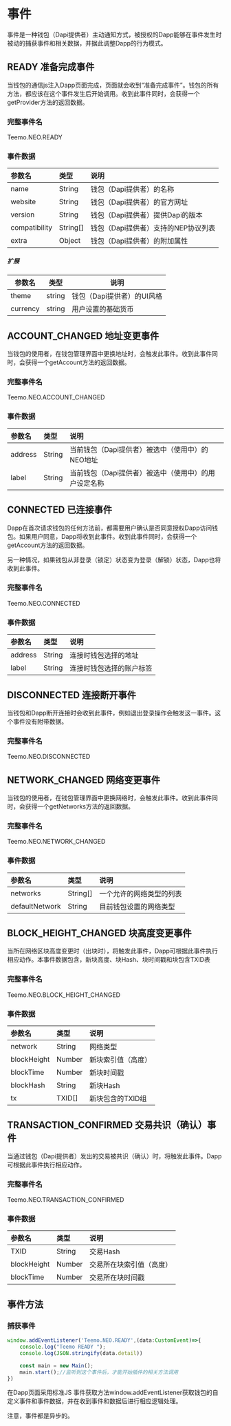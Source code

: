 # 事件

事件是一种钱包（Dapi提供者）主动通知方式，被授权的Dapp能够在事件发生时被动的捕获事件和相关数据，并据此调整Dapp的行为模式。

## READY 准备完成事件
当钱包的通信js注入Dapp页面完成，页面就会收到“准备完成事件”。钱包的所有方法，都应该在这个事件发生后开始调用。收到此事件同时，会获得一个getProvider方法的返回数据。

### 完整事件名
Teemo.NEO.READY

### 事件数据
| 参数名         | 类型     | 说明                                                             |
|:------------- |:-------- |:---------------------------------------------------------------- |
| name          | String   | 钱包（Dapi提供者）的名称                                           |
| website       | String   | 钱包（Dapi提供者）的官方网址                                       |
| version       | String   | 钱包（Dapi提供者）提供Dapi的版本                                   |
| compatibility | String[] | 钱包（Dapi提供者）支持的NEP协议列表                                |
| extra         | Object   | 钱包（Dapi提供者）的附加属性                                       |

##### 扩展
| 参数名     | 类型   | 说明                      |
| --------- | ------ | ------------------------- |
| theme     | string | 钱包（Dapi提供者）的UI风格  |
| currency  | string | 用户设置的基础货币          |

## ACCOUNT_CHANGED 地址变更事件
当钱包的使用者，在钱包管理界面中更换地址时，会触发此事件。收到此事件同时，会获得一个getAccount方法的返回数据。

### 完整事件名
Teemo.NEO.ACCOUNT_CHANGED

### 事件数据
| 参数名     | 类型   | 说明                                                                |
|:--------- |:------ |:------------------------------------------------------------------  |
| address   | String | 当前钱包（Dapi提供者）被选中（使用中）的NEO地址                         |
| label     | String | 当前钱包（Dapi提供者）被选中（使用中）的用户设定名称                    |

## CONNECTED 已连接事件

Dapp在首次请求钱包的任何方法前，都需要用户确认是否同意授权Dapp访问钱包。如果用户同意，Dapp将收到此事件。收到此事件同时，会获得一个getAccount方法的返回数据。

另一种情况，如果钱包从非登录（锁定）状态变为登录（解锁）状态，Dapp也将收到此事件。

### 完整事件名
Teemo.NEO.CONNECTED

### 事件数据
| 参数名    | 类型    | 说明                                               |
|:--------- |:------ |:-------------------------------------------------- |
| address   | String | 连接时钱包选择的地址                                 |
| label     | String | 连接时钱包选择的账户标签                             |

## DISCONNECTED 连接断开事件

当钱包和Dapp断开连接时会收到此事件，例如退出登录操作会触发这一事件。这个事件没有附带数据。

### 完整事件名
Teemo.NEO.DISCONNECTED

## NETWORK_CHANGED 网络变更事件

当钱包的使用者，在钱包管理界面中更换网络时，会触发此事件。收到此事件同时，会获得一个getNetworks方法的返回数据。

### 完整事件名
Teemo.NEO.NETWORK_CHANGED

### 事件数据
| 参数名         | 类型      | 说明                                                                |
|:-------------- |:-------- |:------------------------------------------------------------------ |
| networks       | String[] | 一个允许的网络类型的列表                                             |
| defaultNetwork | String   | 目前钱包设置的网络类型                                               |

## BLOCK_HEIGHT_CHANGED 块高度变更事件

当所在网络区块高度变更时（出块时），将触发此事件，Dapp可根据此事件执行相应动作。本事件数据包含，新块高度、块Hash、块时间戳和块包含TXID表

### 完整事件名
Teemo.NEO.BLOCK_HEIGHT_CHANGED

### 事件数据
| 参数名          | 类型   | 说明                     |
|:-------------- |:------ |:----------------------- |
| network        | String | 网络类型                 |
| blockHeight    | Number | 新块索引值（高度）        |
| blockTime      | Number | 新块时间戳               |
| blockHash      | String | 新块Hash                 |
| tx             | TXID[] | 新块包含的TXID组          |

## TRANSACTION_CONFIRMED 交易共识（确认）事件

当通过钱包（Dapi提供者）发出的交易被共识（确认）时，将触发此事件。Dapp可根据此事件执行相应动作。

### 完整事件名
Teemo.NEO.TRANSACTION_CONFIRMED

### 事件数据
| 参数名          | 类型   | 说明                     |
|:-------------- |:------ |:------------------------ |
| TXID           | String | 交易Hash                 |
| blockHeight    | Number | 交易所在块索引值（高度）   |
| blockTime      | Number | 交易所在块时间戳          |

## 事件方法

### 捕获事件

```typescript
window.addEventListener('Teemo.NEO.READY',(data:CustomEvent)=>{
    console.log("Teemo READY ");
    console.log(JSON.stringify(data.detail))

    const main = new Main();
    main.start();//监听到这个事件后，才能开始插件的相关方法调用
})
```

在Dapp页面采用标准JS 事件获取方法window.addEventListener获取钱包的自定义事件和事件数据，并在收到事件和数据后进行相应逻辑处理。

注意，事件都是异步的。
